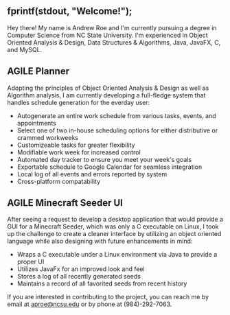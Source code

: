 ## fprintf(stdout, "Welcome!");

Hey there! My name is Andrew Roe and I'm currently pursuing a degree in Computer Science from NC State University. I'm experienced in Object Oriented Analysis & Design, Data Structures & Algorithms, Java, JavaFX, C, and MySQL.

## AGILE Planner

Adopting the principles of Object Oriented Analysis & Design as well as Algorithm analysis, I am currently developing a full-fledge system that handles schedule generation for the everday user:
* Autogenerate an entire work schedule from various tasks, events, and appointments
* Select one of two in-house scheduling options for either distributive or crammed workweeks
* Customizeable tasks for greater flexibility
* Modifiable work week for increased control
* Automated day tracker to ensure you meet your week's goals
* Exportable schedule to Google Calendar for seamless integration
* Local log of all events and errors reported by system
* Cross-platform compatability

## AGILE Minecraft Seeder UI

After seeing a request to develop a desktop application that would provide a GUI for a Minecraft Seeder, which was only a C executable on Linux, I took up the challenge to create a cleaner interface by utilizing an object oriented language while also designing with future enhancements in mind:
* Wraps a C executable under a Linux environment via Java to provide a proper UI
* Utilizes JavaFx for an improved look and feel 
* Stores a log of all recently generated seeds
* Maintains a record of all favorited seeds from recent history

If you are interested in contributing to the project, you can reach me by email at aproe@ncsu.edu or by phone at (984)-292-7063.
